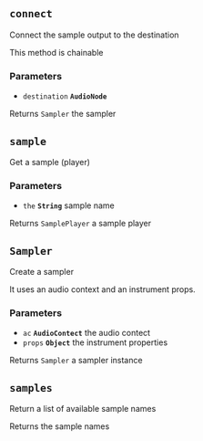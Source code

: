 ## `connect`

Connect the sample output to the destination

This method is chainable

### Parameters

* `destination` **`AudioNode`** 



Returns `Sampler` the sampler


## `sample`

Get a sample (player)

### Parameters

* `the` **`String`** sample name



Returns `SamplePlayer` a sample player


## `Sampler`

Create a sampler

It uses an audio context and an instrument props.

### Parameters

* `ac` **`AudioContect`** the audio contect
* `props` **`Object`** the instrument properties



Returns `Sampler` a sampler instance


## `samples`

Return a list of available sample names




Returns  the sample names



